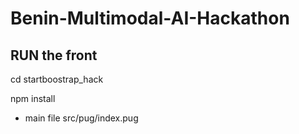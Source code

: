 # Benin-Multimodal-AI-Hackathon

## RUN the front 

cd startboostrap_hack

npm install

* main file src/pug/index.pug